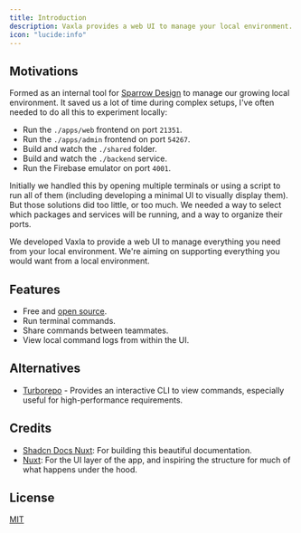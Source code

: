 ```yaml
---
title: Introduction
description: Vaxla provides a web UI to manage your local environment.
icon: "lucide:info"
---
```


## Motivations

Formed as an internal tool for [Sparrow Design](https://sparrow-design.com/) to manage our growing local environment. It saved us a lot of time during complex setups, I've often needed to do all this to experiment locally:

- Run the `./apps/web` frontend on port `21351`.
- Run the `./apps/admin` frontend on port `54267`.
- Build and watch the `./shared` folder.
- Build and watch the `./backend` service.
- Run the Firebase emulator on port `4001`.

Initially we handled this by opening multiple terminals or using a script to run all of them (including developing a minimal UI to visually display them). But those solutions did too little, or too much. We needed a way to select which packages and services will be running, and a way to organize their ports.

We developed Vaxla to provide a web UI to manage everything you need from your local environment. We're aiming on supporting everything you would want from a local environment.

## Features

- Free and [open source](https://github.com/KyleSmith0905/vaxla).
- Run terminal commands.
- Share commands between teammates.
- View local command logs from within the UI.

## Alternatives

- [Turborepo](https://turbo.build/) - Provides an interactive CLI to view commands, especially useful for high-performance requirements.

## Credits

- [Shadcn Docs Nuxt](https://github.com/ZTL-UwU/shadcn-docs-nuxt): For building this beautiful documentation.
- [Nuxt](https://github.com/nuxt/nuxt): For the UI layer of the app, and inspiring the structure for much of what happens under the hood.

## License

[MIT](https://github.com/KyleSmith0905/vaxla/blob/main/LICENSE)
